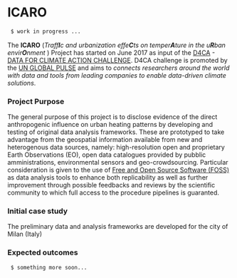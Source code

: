 # ICARO  
```sh
 $ work in progress ...
``` 

The **ICARO** (_Traff**I**c and urbanization effe**C**ts on temper**A**ture in the u**R**ban envir**O**nment_ ) Project has started on June 2017 as input of the [D4CA] - [DATA FOR CLIMATE ACTION CHALLENGE]. D4CA challenge is promoted by the [UN GLOBAL PULSE] and aims to _connects researchers around the world with data and tools from leading companies to enable data-driven climate solutions_.

### Project Purpose
The general purpose of this project is to disclose evidence of the direct anthropogenic influence on urban heating patterns by developing and testing of original data analysis frameworks. These are prototyped to take advantage from the geospatial information available from new and heterogenous data sources, namely: high-resolution open and proprietary Earth Observations (EO), open data catalogues provided by pubblic amministrations, environmental sensors and geo-crowdsourcing. Particular consideration is given to the use of [Free and Open Source Software (FOSS)] as data analysis tools to enhance both replicability as well as further improvement through possible feedbacks and reviews by the scientific community to which full access to the procedure pipelines is guaranted. 

### Initial case study
The preliminary data and analysis frameworks are developed for the city of Milan (Italy)

### Expected outcomes



[D4CA]: <https://twitter.com/search?q=%23D4CA&src=typd>
[DATA FOR CLIMATE ACTION CHALLENGE]: <http://www.dataforclimateaction.org>
[UN GLOBAL PULSE]: <http://www.unglobalpulse.org>
[Free and Open Source Software (FOSS)]: <https://www.fsf.org>

```sh
 $ something more soon...
``` 

